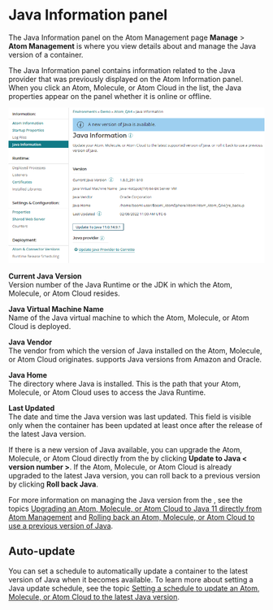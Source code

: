 # Java Information panel 

<head>
  <meta name="guidename" content="Integration"/>
  <meta name="context" content="GUID-f3d5ead4-d23a-4420-a649-5178a2417fdf"/>
</head>


The Java Information panel on the Atom Management page **Manage** \> **Atom Management** is where you view details about and manage the Java version of a container.

The Java Information panel contains information related to the Java provider that was previously displayed on the Atom Information panel. When you click an Atom, Molecule, or Atom Cloud in the list, the Java properties appear on the panel whether it is online or offline.

![The Java Information panel, which displays information about the Java version of the selected Atom, Molecule, or Atom Cloud and provides the ability to upgrade or roll back the Java version.](../Images/img-int-java_information_panel_de0d9013-dbfc-4f46-82d2-d19cdfdb9c05.png)

**Current Java Version**  
Version number of the Java Runtime or the JDK in which the Atom, Molecule, or Atom Cloud resides.

**Java Virtual Machine Name**  
 Name of the Java virtual machine to which the Atom, Molecule, or Atom Cloud is deployed.

**Java Vendor**  
The vendor from which the version of Java installed on the Atom, Molecule, or Atom Cloud originates. supports Java versions from Amazon and Oracle.

**Java Home**  
The directory where Java is installed. This is the path that your Atom, Molecule, or Atom Cloud uses to access the Java Runtime.

**Last Updated**  
The date and time the Java version was last updated. This field is visible only when the container has been updated at least once after the release of the latest Java version.

If there is a new version of Java available, you can upgrade the Atom, Molecule, or Atom Cloud directly from the by clicking **Update to Java < version number \>**. If the Atom, Molecule, or Atom Cloud is already upgraded to the latest Java version, you can roll back to a previous version by clicking **Roll back Java**.

For more information on managing the Java version from the , see the topics [Upgrading an Atom, Molecule, or Atom Cloud to Java 11 directly from Atom Management](int-Upgrading_an_atom_molecule_or_atom_cloud_to_java_11_directly_from_atom_management_bdea4653-92de-4ee7-9f42-e11684546e02.md) and [Rolling back an Atom, Molecule, or Atom Cloud to use a previous version of Java](int-Rolling_back_an_Atom_Molecule_or_Cloud_to_use_previous_version_of_Java_b168acd7-3fad-4487-b1d7-38bebd833301.md).

## Auto-update

You can set a schedule to automatically update a container to the latest version of Java when it becomes available. To learn more about setting a Java update schedule, see the topic [Setting a schedule to update an Atom, Molecule, or Atom Cloud to the latest Java version](int-set_a_schedule_to_update_an_atom_molecule_or_atom_cloud_to_the_latest_java_version_9b4dc31f-150d-4045-bba1-5e688ef3eb57.md).